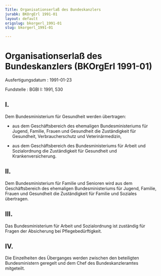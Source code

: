 ```yaml
---
Title: Organisationserlaß des Bundeskanzlers
jurabk: BKOrgErl 1991-01
layout: default
origslug: bkorgerl_1991-01
slug: bkorgerl_1991-01

---
```


# Organisationserlaß des Bundeskanzlers (BKOrgErl 1991-01)

Ausfertigungsdatum
:   1991-01-23

Fundstelle
:   BGBl I: 1991, 530

## I.

Dem Bundesministerium für Gesundheit werden übertragen:

-   aus dem Geschäftsbereich des ehemaligen Bundesministeriums für Jugend,
    Familie, Frauen und Gesundheit die Zuständigkeit für Gesundheit,
    Verbraucherschutz und Veterinärmedizin,


-   aus dem Geschäftsbereich des Bundesministeriums für Arbeit und
    Sozialordnung die Zuständigkeit für Gesundheit und
    Krankenversicherung.

## II.

Dem Bundesministerium für Familie und Senioren wird aus dem
Geschäftsbereich des ehemaligen Bundesministeriums für Jugend,
Familie, Frauen und Gesundheit die Zuständigkeit für Familie und
Soziales übertragen.

## III.

Das Bundesministerium für Arbeit und Sozialordnung ist zuständig für
Fragen der Absicherung bei Pflegebedürftigkeit.

## IV.

Die Einzelheiten des Überganges werden zwischen den beteiligten
Bundesministern geregelt und dem Chef des Bundeskanzleramtes
mitgeteilt.

